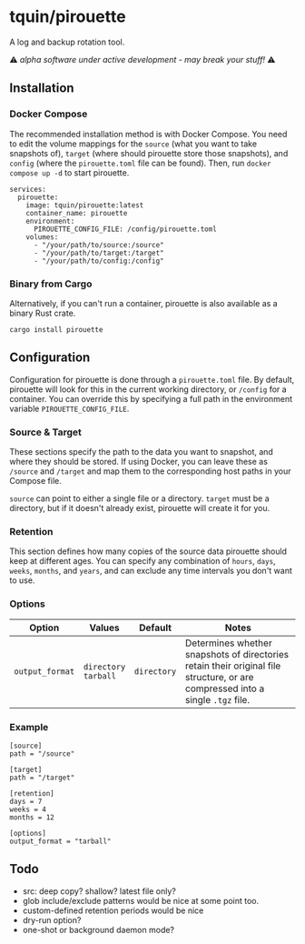 # tquin/pirouette

A log and backup rotation tool.

⚠️ _alpha software under active development - may break your stuff!_ ⚠️

## Installation

### Docker Compose

The recommended installation method is with Docker Compose. You need to edit the volume mappings for the `source` (what you want to take snapshots of), `target` (where should pirouette store those snapshots), and `config` (where the `pirouette.toml` file can be found). Then, run `docker compose up -d` to start pirouette.

```
services:
  pirouette:
    image: tquin/pirouette:latest
    container_name: pirouette
    environment:
      PIROUETTE_CONFIG_FILE: /config/pirouette.toml
    volumes:
      - "/your/path/to/source:/source"
      - "/your/path/to/target:/target"
      - "/your/path/to/config:/config"
```

### Binary from Cargo

Alternatively, if you can't run a container, pirouette is also available as a binary Rust crate.

`cargo install pirouette`

## Configuration

Configuration for pirouette is done through a `pirouette.toml` file. By default, pirouette will look for this in the current working directory, or `/config` for a container. You can override this by specifying a full path in the environment variable `PIROUETTE_CONFIG_FILE`.

### Source & Target

These sections specify the path to the data you want to snapshot, and where they should be stored. If using Docker, you can leave these as `/source` and `/target` and map them to the corresponding host paths in your Compose file.

`source` can point to either a single file or a directory. `target` must be a directory, but if it doesn't already exist, pirouette will create it for you.

### Retention

This section defines how many copies of the source data pirouette should keep at different ages. You can specify any combination of `hours`, `days`, `weeks`, `months`, and `years`, and can exclude any time intervals you don't want to use.

### Options

| Option          | Values                   | Default     | Notes                                                                                                                          |
| --------------- | ------------------------ | ----------- | ------------------------------------------------------------------------------------------------------------------------------ |
| `output_format` | `directory`<br>`tarball` | `directory` | Determines whether snapshots of directories retain their original file structure, or are compressed into a single `.tgz` file. |

### Example

```
[source]
path = "/source"

[target]
path = "/target"

[retention]
days = 7
weeks = 4
months = 12

[options]
output_format = "tarball"
```

## Todo

- src: deep copy? shallow? latest file only?
- glob include/exclude patterns would be nice at some point too.
- custom-defined retention periods would be nice
- dry-run option?
- one-shot or background daemon mode?
